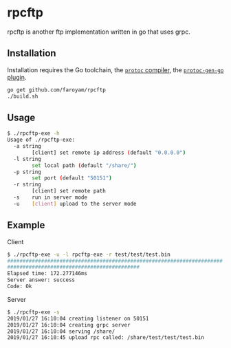 # rpcftp

rpcftp is another ftp implementation written in go that uses grpc.

## Installation

Installation requires the Go toolchain, the [`protoc` compiler](https://github.com/google/protobuf), the [`protoc-gen-go` plugin](https://github.com/golang/protobuf).

```bash
go get github.com/faroyam/rpcftp
./build.sh
```

## Usage

```bash
$ ./rpcftp-exe -h
Usage of ./rpcftp-exe:
  -a string
        [client] set remote ip address (default "0.0.0.0")
  -l string
        set local path (default "/share/")
  -p string
        set port (default "50151")
  -r string
        [client] set remote path
  -s    run in server mode
  -u    [client] upload to the server mode
```

## Example

Client
```bash
$ ./rpcftp-exe -u -l rpcftp-exe -r test/test/test.bin
######################################################################
###########################################
Elapsed time: 172.277146ms
Server answer: success
Code: Ok
```

Server
```bash
$ ./rpcftp-exe -s
2019/01/27 16:10:04 creating listener on 50151
2019/01/27 16:10:04 creating grpc server
2019/01/27 16:10:04 serving /share/
2019/01/27 16:10:45 upload rpc called: /share/test/test/test.bin

```